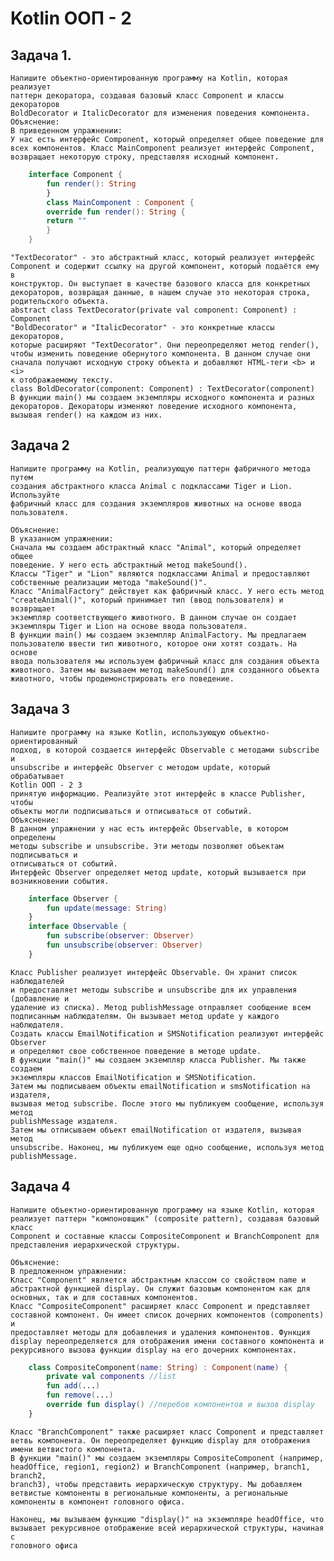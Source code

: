 # Kotlin ООП - 2

## Задача 1.

    Напишите объектно-ориентированную программу на Kotlin, которая реализует
    паттерн декоратора, создавая базовый класс Component и классы декораторов
    BoldDecorator и ItalicDecorator для изменения поведения компонента.
    Объяснение:
    В приведенном упражнении:
    У нас есть интерфейс Component, который определяет общее поведение для
    всех компонентов. Класс MainComponent реализует интерфейс Component,
    возвращает некоторую строку, представляя исходный компонент.

``` kotlin
    interface Component {
        fun render(): String
        }
        class MainComponent : Component {
        override fun render(): String {
        return ""
        }
    }
```

    "TextDecorator" - это абстрактный класс, который реализует интерфейс
    Component и содержит ссылку на другой компонент, который подаётся ему в
    конструктор. Он выступает в качестве базового класса для конкретных
    декораторов, возвращая данные, в нашем случае это некоторая строка,
    родительского объекта.
    abstract class TextDecorator(private val component: Component) : Component
    "BoldDecorator" и "ItalicDecorator" - это конкретные классы декораторов,
    которые расширяют "TextDecorator". Они переопределяют метод render(),
    чтобы изменить поведение обернутого компонента. В данном случае они
    сначала получают исходную строку объекта и добавляют HTML-теги <b> и <i>
    к отображаемому тексту.
    class BoldDecorator(component: Component) : TextDecorator(component)
    В функции main() мы создаем экземпляры исходного компонента и разных
    декораторов. Декораторы изменяют поведение исходного компонента,
    вызывая render() на каждом из них.

## Задача 2

    Напишите программу на Kotlin, реализующую паттерн фабричного метода путем
    создания абстрактного класса Animal с подклассами Tiger и Lion. Используйте
    фабричный класс для создания экземпляров животных на основе ввода
    пользователя.

    Объяснение:
    В указанном упражнении:
    Сначала мы создаем абстрактный класс "Animal", который определяет общее
    поведение. У него есть абстрактный метод makeSound().
    Классы "Tiger" и "Lion" являются подклассами Animal и предоставляют
    собственные реализации метода "makeSound()".
    Класс "AnimalFactory" действует как фабричный класс. У него есть метод
    "createAnimal()", который принимает тип (ввод пользователя) и возвращает
    экземпляр соответствующего животного. В данном случае он создает
    экземпляры Tiger и Lion на основе ввода пользователя.
    В функции main() мы создаем экземпляр AnimalFactory. Мы предлагаем
    пользователю ввести тип животного, которое они хотят создать. На основе
    ввода пользователя мы используем фабричный класс для создания объекта
    животного. Затем мы вызываем метод makeSound() для созданного объекта
    животного, чтобы продемонстрировать его поведение.

## Задача 3

    Напишите программу на языке Kotlin, использующую объектно-ориентированный
    подход, в которой создается интерфейс Observable с методами subscribe и
    unsubscribe и интерфейс Observer с методом update, который обрабатывает
    Kotlin ООП - 2 3
    принятую информацию. Реализуйте этот интерфейс в классе Publisher, чтобы
    объекты могли подписываться и отписываться от событий.
    Объяснение:
    В данном упражнении у нас есть интерфейс Observable, в котором определены
    методы subscribe и unsubscribe. Эти методы позволяют объектам подписываться и
    отписываться от событий.
    Интерфейс Observer определяет метод update, который вызывается при
    возникновении события.

``` kotlin
    interface Observer {
        fun update(message: String)
    }
    interface Observable {
        fun subscribe(observer: Observer)
        fun unsubscribe(observer: Observer)
    }
```

    Класс Publisher реализует интерфейс Observable. Он хранит список наблюдателей
    и предоставляет методы subscribe и unsubscribe для их управления (добавление и
    удаление из списка). Метод publishMessage отправляет сообщение всем
    подписанным наблюдателям. Он вызывает метод update у каждого наблюдателя.
    Создать классы EmailNotification и SMSNotification реализуют интерфейс Observer
    и определяют свое собственное поведение в методе update.
    В функции "main()" мы создаем экземпляр класса Publisher. Мы также создаем
    экземпляры классов EmailNotification и SMSNotification.
    Затем мы подписываем объекты emailNotification и smsNotification на издателя,
    вызывая метод subscribe. После этого мы публикуем сообщение, используя метод
    publishMessage издателя.
    Затем мы отписываем объект emailNotification от издателя, вызывая метод
    unsubscribe. Наконец, мы публикуем еще одно сообщение, используя метод
    publishMessage.

## Задача 4

    Напишите объектно-ориентированную программу на языке Kotlin, которая
    реализует паттерн "компоновщик" (composite pattern), создавая базовый класс
    Component и составные классы CompositeComponent и BranchComponent для
    представления иерархической структуры.

    Объяснение:
    В предложенном упражнении:
    Класс "Component" является абстрактным классом со свойством name и
    абстрактной функцией display. Он служит базовым компонентом как для
    основных, так и для составных компонентов.
    Класс "CompositeComponent" расширяет класс Component и представляет
    составной компонент. Он имеет список дочерних компонентов (components) и
    предоставляет методы для добавления и удаления компонентов. Функция
    display переопределяется для отображения имени составного компонента и
    рекурсивного вызова функции display на его дочерних компонентах.

``` kotlin
    class CompositeComponent(name: String) : Component(name) {
        private val components //list
        fun add(...)
        fun remove(...)
        override fun display() //перебов компонентов и вызов display
    }
```

    Класс "BranchComponent" также расширяет класс Component и представляет
    ветвь компонента. Он переопределяет функцию display для отображения
    имени ветвистого компонента.
    В функции "main()" мы создаем экземпляры CompositeComponent (например,
    headOffice, region1, region2) и BranchComponent (например, branch1, branch2,
    branch3), чтобы представить иерархическую структуру. Мы добавляем
    ветвистые компоненты в региональные компоненты, а региональные
    компоненты в компонент головного офиса.

    Наконец, мы вызываем функцию "display()" на экземпляре headOffice, что
    вызывает рекурсивное отображение всей иерархической структуры, начиная с
    головного офиса
